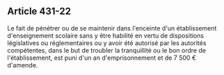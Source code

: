 Article 431-22
----
Le fait de pénétrer ou de se maintenir dans l'enceinte d'un établissement
d'enseignement scolaire sans y être habilité en vertu de dispositions
législatives ou réglementaires ou y avoir été autorisé par les autorités
compétentes, dans le but de troubler la tranquillité ou le bon ordre de
l'établissement, est puni d'un an d'emprisonnement et de 7 500 € d'amende.
